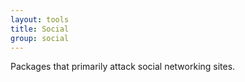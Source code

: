 ```yaml
---
layout: tools
title: Social
group: social
---
```


Packages that primarily attack social networking sites.